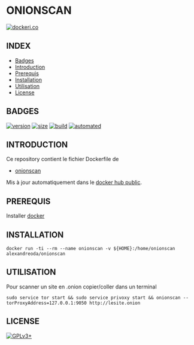 # ONIONSCAN

[![dockeri.co](https://dockeri.co/image/alexandreoda/onionscan)](https://hub.docker.com/r/alexandreoda/onionscan)


## INDEX

- [Badges](#BADGES)
- [Introduction](#INTRODUCTION)
- [Prerequis](#PREREQUIS)
- [Installation](#INSTALLATION)
- [Utilisation](#UTILISATION)
- [License](#LICENSE)


## BADGES

[![version](https://images.microbadger.com/badges/version/alexandreoda/onionscan.svg)](https://microbadger.com/images/alexandreoda/onionscan)
[![size](https://images.microbadger.com/badges/image/alexandreoda/onionscan.svg)](https://microbadger.com/images/alexandreoda/onionscan")
[![build](https://img.shields.io/docker/build/alexandreoda/onionscan.svg)](https://hub.docker.com/r/alexandreoda/onionscan)
[![automated](https://img.shields.io/docker/automated/alexandreoda/onionscan.svg)](https://hub.docker.com/r/alexandreoda/onionscan)


## INTRODUCTION

Ce repository contient le fichier Dockerfile de

- [onionscan](https://onionscan.org/)

Mis à jour automatiquement dans le [docker hub public](https://hub.docker.com/r/alexandreoda/onionscan/).


## PREREQUIS

Installer [docker](https://www.docker.com)


## INSTALLATION

```
docker run -ti --rm --name onionscan -v ${HOME}:/home/onionscan alexandreoda/onionscan
```


## UTILISATION

Pour scanner un site en .onion copier/coller dans un terminal

```
sudo service tor start && sudo service privoxy start && onionscan --torProxyAddress=127.0.0.1:9050 http://lesite.onion
```

## LICENSE

[![GPLv3+](http://gplv3.fsf.org/gplv3-127x51.png)](https://github.com/oda-alexandre/onionscan/blob/master/LICENSE)
